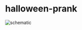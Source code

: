 # halloween-prank


![schematic](https://user-images.githubusercontent.com/9275193/65396839-9957e880-dd78-11e9-9510-361fd4fc252c.png)
